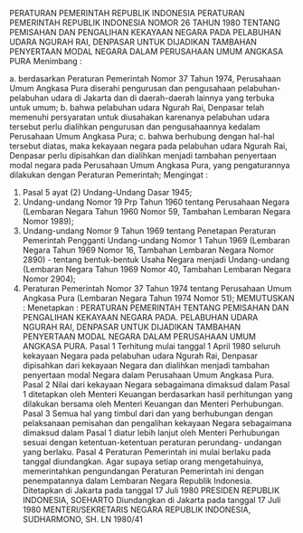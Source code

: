  PERATURAN PEMERINTAH REPUBLIK INDONESIA PERATURAN PEMERINTAH REPUBLIK INDONESIA NOMOR 26 TAHUN 1980 TENTANG PEMISAHAN DAN PENGALIHAN KEKAYAAN NEGARA PADA PELABUHAN UDARA NGURAH RAI, DENPASAR UNTUK DIJADIKAN TAMBAHAN PENYERTAAN MODAL NEGARA DALAM PERUSAHAAN UMUM ANGKASA PURA
Menimbang :

a. berdasarkan Peraturan Pemerintah Nomor 37 Tahun 1974, Perusahaan Umum Angkasa Pura diserahi pengurusan dan pengusahaan pelabuhan-pelabuhan udara di Jakarta dan di daerah-daerah lainnya yang terbuka untuk umum;
b. bahwa pelabuhan udara Ngurah Rai, Denpasar telah memenuhi persyaratan untuk diusahakan karenanya pelabuhan udara tersebut perlu dialihkan pengurusan dan pengusahaannya kedalam Perusahaan Umum Angkasa Pura;
c. bahwa berhubung dengan hal-hal tersebut diatas, maka kekayaan negara pada pelabuhan udara Ngurah Rai, Denpasar perlu dipisahkan dan dialihkan menjadi tambahan penyertaan modal negara pada Perusahaan Umum Angkasa Pura, yang pengaturannya dilakukan dengan Peraturan Pemerintah;
Mengingat :

1. Pasal 5 ayat (2) Undang-Undang Dasar 1945;
2. Undang-undang Nomor 19 Prp Tahun 1960 tentang Perusahaan Negara (Lembaran Negara Tahun 1960 Nomor 59, Tambahan Lembaran Negara Nomor 1989);
3. Undang-undang Nomor 9 Tahun 1969 tentang Penetapan Peraturan Pemerintah Pengganti Undang-undang Nomor 1 Tahun 1969 (Lembaran Negara Tahun 1969 Nomor 16, Tambahan Lembaran Negara Nomor 2890) - tentang bentuk-bentuk Usaha Negara menjadi Undang-undang (Lembaran Negara Tahun 1969 Nomor 40, Tambahan Lembaran Negara Nomor 2904);
4. Peraturan Pemerintah Nomor 37 Tahun 1974 tentang Perusahaan Umum Angkasa Pura (Lembaran Negara Tahun 1974 Nomor 51);
MEMUTUSKAN :
 Menetapkan : PERATURAN PEMERINTAH TENTANG PEMISAHAN DAN PENGALIHAN KEKAYAAN NEGARA PADA. PELABUHAN UDARA NGURAH RAI, DENPASAR UNTUK DIJADIKAN TAMBAHAN PENYERTAAN MODAL NEGARA DALAM PERUSAHAAN UMUM ANGKASA PURA.
Pasal 1
Terhitung mulai tanggal 1 April 1980 seluruh kekayaan Negara pada pelabuhan udara Ngurah Rai, Denpasar dipisahkan dari kekayaan Negara dan dialihkan menjadi tambahan penyertaan modal Negara dalam Perusahaan Umum Angkasa Pura.
Pasal 2
Nilai dari kekayaan Negara sebagaimana dimaksud dalam Pasal 1 ditetapkan oleh Menteri Keuangan berdasarkan hasil perhitungan yang dilakukan bersama oleh Menteri Keuangan dan Menteri Perhubungan.
Pasal 3
Semua hal yang timbul dari dan yang berhubungan dengan pelaksanaan pemisahan dan pengalihan kekayaan Negara sebagaimana dimaksud dalam Pasal 1 diatur lebih lanjut oleh Menteri Perhubungan sesuai dengan ketentuan-ketentuan peraturan perundang- undangan yang berlaku.
Pasal 4
Peraturan Pemerintah ini mulai berlaku pada tanggal diundangkan. Agar supaya setiap orang mengetahuinya, memerintahkan pengundangan Peraturan Pemerintah ini dengan penempatannya dalam Lembaran Negara Republik Indonesia. Ditetapkan di Jakarta pada tanggal 17 Juli 1980 PRESIDEN REPUBLIK INDONESIA, SOEHARTO Diundangkan di Jakarta pada tanggal 17 Juli 1980 MENTERI/SEKRETARIS NEGARA REPUBLIK INDONESIA, SUDHARMONO, SH. LN 1980/41